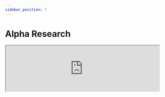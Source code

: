 ```yaml
---
sidebar_position: 7
---
```


# Alpha Research

<center>
    <iframe width="100%" style={{"aspect-ratio": "16 / 9"}} allow="fullscreen;" src="https://www.youtube.com/embed/f6Fdu_cMpOk?rel=0"/>
</center>

For practical details on Alpha Research please refer to [our blog post](https://blog.deltaray.io/alpha-research-with-mesosim)
